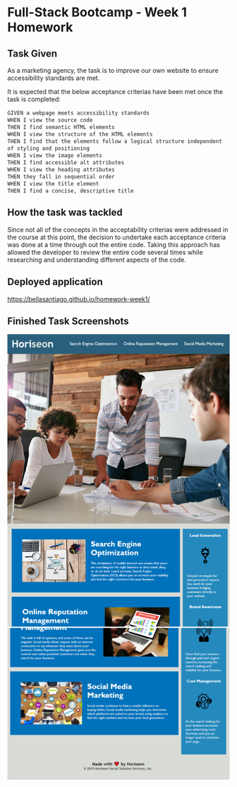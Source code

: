 # Full-Stack Bootcamp - Week 1 Homework

## Task Given
As a marketing agency, the task is to improve our own website to ensure accessibility standards are met.

It is expected that the below acceptance criterias have been met once the task is completed:
```
GIVEN a webpage meets accessibility standards
WHEN I view the source code
THEN I find semantic HTML elements
WHEN I view the structure of the HTML elements
THEN I find that the elements follow a logical structure independent of styling and positioning
WHEN I view the image elements
THEN I find accessible alt attributes
WHEN I view the heading attributes
THEN they fall in sequential order
WHEN I view the title element
THEN I find a concise, descriptive title
```
## How the task was tackled
Since not all of the concepts in the acceptability criterias were addressed in the course at this point, the decision to undertake each acceptance criteria was done at a time through out the entire code.
Taking this approach has allowed the developer to review the entire code several times while researching and understanding different aspects of the code.

## Deployed application
https://bellasantiago.github.io/homework-week1/

## Finished Task Screenshots
![Finished code screenshot](Develop\assets\images\hw1-screenshot-1.png)
![Finished code screenshot](Develop\assets\images\hw1-screenshot-2.png)